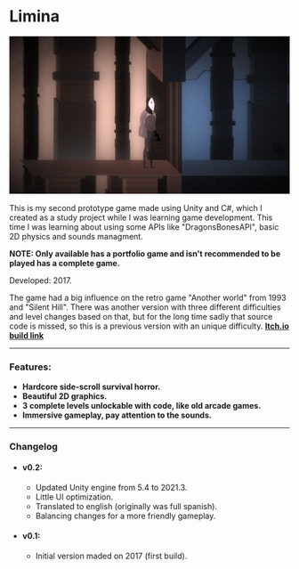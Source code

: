 # Limina

<p align="center">
  <img src="Limina.png">
</p>

This is my second prototype game made using Unity and C#, which I created as a study project while I was learning game development. This time I was learning about using some APIs like "DragonsBonesAPI", basic 2D physics and sounds managment.

<b>NOTE: Only available has a portfolio game and isn't recommended to be played has a complete game.</b>


Developed: 2017.

The game had a big influence on the retro game "Another world" from 1993 and "Silent Hill". There was another version with three different difficulties and level changes based on that, but for the long time sadly that source code is missed, so this is a previous version with an unique difficulty.
<b>[Itch.io build link](https://deadlysmile.itch.io/n01bots)</b>

---

### Features:
- <b>Hardcore side-scroll survival horror.</b>
- <b>Beautiful 2D graphics.</b>
- <b>3 complete levels unlockable with code, like old arcade games.</b>
- <b>Immersive gameplay, pay attention to the sounds.</b>

---

### Changelog

- #### v0.2:
  - Updated Unity engine from 5.4 to 2021.3.
  - Little UI optimization.
  - Translated to english (originally was full spanish).
  - Balancing changes for a more friendly gameplay.
- #### v0.1:
  - Initial version maded on 2017 (first build).
